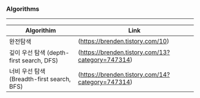 ### Algorithms

<hr>

Algorithim|Link
---------------------------------------|------------------------------
완전탐색                                                   | (https://brenden.tistory.com/10)
깊이 우선 탐색 (depth-first search, DFS)  | (https://brenden.tistory.com/13?category=747314)
너비 우선 탐색 (Breadth-first search, BFS) | (https://brenden.tistory.com/14?category=747314)
